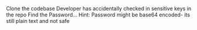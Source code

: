 Clone the codebase
Developer has accidentally checked in sensitive keys in the repo
Find the Password...
Hint: Password might be base64 encoded- its still plain text and not safe
